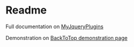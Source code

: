 # Readme

Full documentation on [MyJqueryPlugins](http://www.myjqueryplugins.com/BackToTop)

Demonstration on [BackToTop demonstration page](http://www.myjqueryplugins.com/BackToTop/demo)